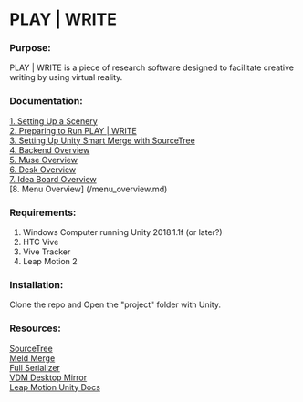 # PLAY | WRITE

### Purpose:  
PLAY | WRITE is a piece of research software designed to facilitate creative writing by using virtual reality.

### Documentation: 
[1. Setting Up a Scenery](/creating_a_scenery.md)  
[2. Preparing to Run PLAY | WRITE](/preparing_to_run.md)  
[3. Setting Up Unity Smart Merge with SourceTree](/smart_merge_setup.md)  
[4. Backend Overview](/backend_overview.md)  
[5. Muse Overview](/muse_overview.md)  
[6. Desk Overview](/desk_overview.md)  
[7. Idea Board Overview](/whiteboard_overview.md)  
[8. Menu Overview] (/menu_overview.md)  
  
### Requirements: 
1. Windows Computer running Unity 2018.1.1f (or later?)  
2. HTC Vive
3. Vive Tracker  
4. Leap Motion 2
  
### Installation: 
Clone the repo and Open the "project" folder with Unity.  
  
### Resources:  
[SourceTree](https://www.sourcetreeapp.com/)  
[Meld Merge](http://meldmerge.org/)  
[Full Serializer](https://github.com/jacobdufault/fullserializer)  
[VDM Desktop Mirror](https://github.com/Clodo76/vr-desktop-mirror)  
[Leap Motion Unity Docs](https://leapmotion.github.io/UnityModules/)
